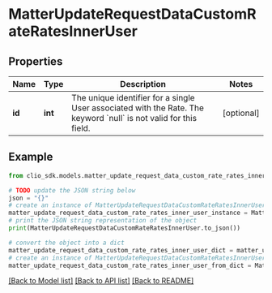 # MatterUpdateRequestDataCustomRateRatesInnerUser


## Properties

Name | Type | Description | Notes
------------ | ------------- | ------------- | -------------
**id** | **int** | The unique identifier for a single User associated with the Rate. The keyword &#x60;null&#x60; is not valid for this field. | [optional] 

## Example

```python
from clio_sdk.models.matter_update_request_data_custom_rate_rates_inner_user import MatterUpdateRequestDataCustomRateRatesInnerUser

# TODO update the JSON string below
json = "{}"
# create an instance of MatterUpdateRequestDataCustomRateRatesInnerUser from a JSON string
matter_update_request_data_custom_rate_rates_inner_user_instance = MatterUpdateRequestDataCustomRateRatesInnerUser.from_json(json)
# print the JSON string representation of the object
print(MatterUpdateRequestDataCustomRateRatesInnerUser.to_json())

# convert the object into a dict
matter_update_request_data_custom_rate_rates_inner_user_dict = matter_update_request_data_custom_rate_rates_inner_user_instance.to_dict()
# create an instance of MatterUpdateRequestDataCustomRateRatesInnerUser from a dict
matter_update_request_data_custom_rate_rates_inner_user_from_dict = MatterUpdateRequestDataCustomRateRatesInnerUser.from_dict(matter_update_request_data_custom_rate_rates_inner_user_dict)
```
[[Back to Model list]](../README.md#documentation-for-models) [[Back to API list]](../README.md#documentation-for-api-endpoints) [[Back to README]](../README.md)


